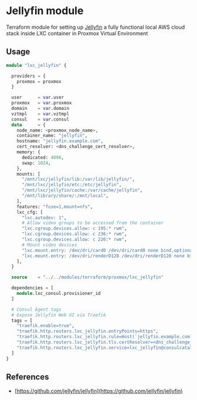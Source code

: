 # Jellyfin module #

Terraform module for setting up [Jellyfin](https://github.com/jellyfin/jellyfin) a fully functional local AWS cloud stack inside LXC container in Proxmox Virtual Environment

## Usage ##

```terraform
module "lxc_jellyfin" {

  providers = {
    proxmox = proxmox
  }

  user      = var.user
  proxmox   = var.proxmox
  domain    = var.domain
  vztmpl    = var.vztmpl
  consul    = var.consul
  data      = {
    node_name: <proxmox_node_name>,
    container_name: "jellyfin",
    hostname: "jellyfin.example.com",
    cert_resolver: <dns_challenge_cert_resolver>,
    memory: {
      dedicated: 4096,
      swap: 1024,
    },
    mounts: [
      "/mnt/lxc/jellyfin/lib:/var/lib/jellyfin/",
      "/mnt/lxc/jellyfin/etc:/etc/jellyfin",
      "/mnt/lxc/jellyfin/cache:/var/cache/jellyfin",
      "/mnt/library/share/:/mnt/local",
    ],
    features: "fuse=1,mount=nfs",
    lxc_cfg: [
      "lxc.autodev: 1",
      # Allow video groups to be accessed from the container
      "lxc.cgroup.devices.allow: c 195:* rwm",
      "lxc.cgroup.devices.allow: c 236:* rwm",
      "lxc.cgroup.devices.allow: c 226:* rwm",
      # Mount video devices
      "lxc.mount.entry: /dev/dri/card0 /dev/dri/card0 none bind,optional,create=file",
      "lxc.mount.entry: /dev/dri/renderD128 /dev/dri/renderD128 none bind,optional,create=file",
    ],
  }

  source    = "../../modules/terraform/proxmox/lxc_jellyfin"

  dependencies = [
    module.lxc_consul.provisioner_id
  ]

  # Consul Agent tags
  # Expose Jellyfin Web UI via Traefik
  tags = [
    "traefik.enable=true",
    "traefik.http.routers.lxc_jellyfin.entryPoints=https",
    "traefik.http.routers.lxc_jellyfin.rule=Host(`jellyfin.example.com`)",
    "traefik.http.routers.lxc_jellyfin.tls.certResolver=<dns_challenge_cert_resolver>",
    "traefik.http.routers.lxc_jellyfin.service=lxc_jellyfin@consulcatalog",
  ]
}
```

## References ##

- [https://github.com/jellyfin/jellyfin](https://github.com/jellyfin/jellyfin)
